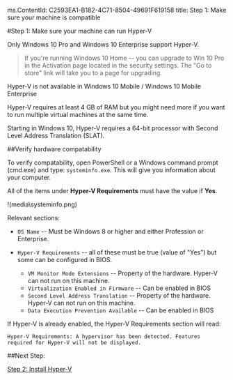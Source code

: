 ms.ContentId: C2593EA1-B182-4C71-8504-49691F619158
title: Step 1: Make sure your machine is compatible

#Step 1: Make sure your machine can run Hyper-V

Only Windows 10 Pro and Windows 10 Enterprise support Hyper-V.

> If you're running Windows 10 Home -- you can upgrade to Win 10 Pro in the Activation page located in the security settings.
> The "Go to store" link will take you to a page for upgrading.
> 

Hyper-V is not available in Windows 10 Mobile / Windows 10 Mobile Enterprise

Hyper-V requires at least 4 GB of RAM but you might need more if you want to run multiple virtual machines at the same time.

Starting in Windows 10, Hyper-V requires a 64-bit processor with Second Level Address Translation (SLAT).

##Verify hardware compatability

To verify compatability, open PowerShell or a Windows command prompt (cmd.exe) and type: `systeminfo.exe`.
This will give you information about your computer.

All of the items under **Hyper-V Requirements** must have the value if **Yes**.

!(media\systeminfo.png)

Relevant sections:

*   `OS Name` -- Must be Windows 8 or higher and either Profession or Enterprise.
*   `Hyper-V Requirements` -- all of these must be true (value of "Yes") but some can be configured in BIOS.
    
    *   `VM Monitor Mode Extensions` -- Property of the hardware.
        Hyper-V can not run on this machine.
    *   `Virtualization Enabled in Firmware` -- Can be enabled in BIOS
    *   `Second Level Address Translation` -- Property of the hardware.
        Hyper-V can not run on this machine.
    *   `Data Execution Prevention Available` -- Can be enabled in BIOS

If Hyper-V is already enabled, the Hyper-V Requirements section will read:  


```
Hyper-V Requirements: A hypervisor has been detected. Features required for Hyper-V will not be displayed.

```


##Next Step:

[Step 2: Install Hyper-V](walkthrough_install.md)


